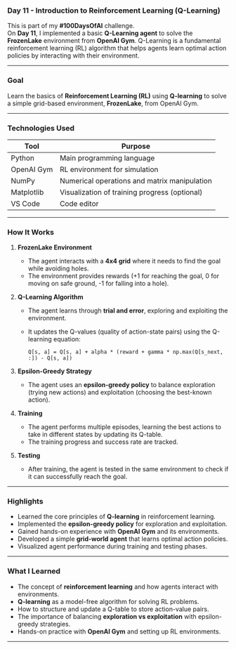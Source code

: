 

### **Day 11 - Introduction to Reinforcement Learning (Q-Learning)**  
This is part of my **#100DaysOfAI** challenge.  
On **Day 11**, I implemented a basic **Q-Learning agent** to solve the **FrozenLake** environment from **OpenAI Gym**. Q-Learning is a fundamental reinforcement learning (RL) algorithm that helps agents learn optimal action policies by interacting with their environment.

---

### **Goal**  
Learn the basics of **Reinforcement Learning (RL)** using **Q-learning** to solve a simple grid-based environment, **FrozenLake**, from OpenAI Gym.

---

### **Technologies Used**

| Tool               | Purpose                                              |
|--------------------|------------------------------------------------------|
| Python             | Main programming language                            |
| OpenAI Gym         | RL environment for simulation                        |
| NumPy              | Numerical operations and matrix manipulation         |
| Matplotlib         | Visualization of training progress (optional)        |
| VS Code            | Code editor                                          |

---

### **How It Works**

1. **FrozenLake Environment**
   - The agent interacts with a **4x4 grid** where it needs to find the goal while avoiding holes.
   - The environment provides rewards (+1 for reaching the goal, 0 for moving on safe ground, -1 for falling into a hole).

2. **Q-Learning Algorithm**
   - The agent learns through **trial and error**, exploring and exploiting the environment.
   - It updates the Q-values (quality of action-state pairs) using the Q-learning equation:
   
         Q[s, a] = Q[s, a] + alpha * (reward + gamma * np.max(Q[s_next, :]) - Q[s, a])


3. **Epsilon-Greedy Strategy**
   - The agent uses an **epsilon-greedy policy** to balance exploration (trying new actions) and exploitation (choosing the best-known action).

4. **Training**
   - The agent performs multiple episodes, learning the best actions to take in different states by updating its Q-table.
   - The training progress and success rate are tracked.

5. **Testing**
   - After training, the agent is tested in the same environment to check if it can successfully reach the goal.

---

### **Highlights**

- Learned the core principles of **Q-learning** in reinforcement learning.
- Implemented the **epsilon-greedy policy** for exploration and exploitation.
- Gained hands-on experience with **OpenAI Gym** and its environments.
- Developed a simple **grid-world agent** that learns optimal action policies.
- Visualized agent performance during training and testing phases.

---

### **What I Learned**

- The concept of **reinforcement learning** and how agents interact with environments.
- **Q-learning** as a model-free algorithm for solving RL problems.
- How to structure and update a Q-table to store action-value pairs.
- The importance of balancing **exploration vs exploitation** with epsilon-greedy strategies.
- Hands-on practice with **OpenAI Gym** and setting up RL environments.

---  

